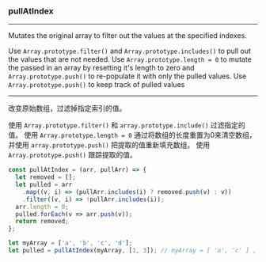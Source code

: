 ### pullAtIndex

------------

Mutates the original array to filter out the values at the specified indexes.

  Use `Array.prototype.filter()` and `Array.prototype.includes()` to pull out the values that are not needed.
  Use `Array.prototype.length = 0` to mutate the passed in an array by resetting it's length to zero and `Array.prototype.push()` to re-populate it with only the pulled values.
  Use `Array.prototype.push()` to keep track of pulled values

------------

改变原始数组，过滤掉指定索引的值。

使用 `Array.prototype.filter()` 和 `array.prototype.include()` 过滤指定的值。
使用 `Array.prototype.length = 0` 通过将数组的长度重置为0来清空数组，并使用 `array.prototype.push()` 把提取的值重新填充数组。
使用 `Array.prototype.push()` 跟踪提取的值。


```js
const pullAtIndex = (arr, pullArr) => {
  let removed = [];
  let pulled = arr
    .map((v, i) => (pullArr.includes(i) ? removed.push(v) : v))
    .filter((v, i) => !pullArr.includes(i));
  arr.length = 0;
  pulled.forEach(v => arr.push(v));
  return removed;
};
```

```js
let myArray = ['a', 'b', 'c', 'd'];
let pulled = pullAtIndex(myArray, [1, 3]); // myArray = [ 'a', 'c' ] , pulled = [ 'b', 'd' ]
```
